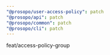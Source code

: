 ```yaml
---
"@prosopo/user-access-policy": patch
"@prosopo/api": patch
"@prosopo/common": patch
"@prosopo/cli": patch
---
```


feat/access-policy-group
  